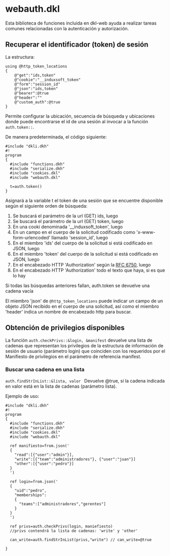 # webauth.dkl

Esta biblioteca de funciones incluida en dkl-web ayuda a realizar tareas comunes relacionadas con la autenticación y autorización.

## Recuperar el identificador (token) de sesión

La estructura:
``` dkl
using @http_token_locations
{
    @"get":"ids,token"
    @"cookie":"__induxsoft_token"
    @"form":"session_id"
    @"json":"ids,token"
    @"bearer":@true
    @"header":""
    @"custom_auth":@true
}
```

Permite configurar la ubicación, secuencia de búsqueda y ubicaciones donde puede encontrarse el id de una sesión al invocar a la función ```auth.token::```.

De manera predeterminada, el código siguiente:

``` dkl
#include "dkli.dkh"
#!
program
{
  #include "functions.dkh"
  #include "serialize.dkh"
  #include "cookies.dkl"
  #include "webauth.dkl"
  
  t=auth.token()
}
```

Asignará a la variable t el token de una sesión que se encuentre disponible según el siguiente orden de búsqueda:

1. Se buscará el parámetro de la url (GET) ids, luego
2. Se buscará el parámetro de la url (GET) token, luego
3. En una cooki denominada '__induxsoft_token', luego
4. En un campo en el cuerpo de la solicitud codificado como 'x-www-form-urlencoded' llamado 'session_id', luego
5. En el miembro 'ids' del cuerpo de la solicitud si está codificado en JSON, luego
6. En el miembro 'token' del cuerpo de la solicitud si está codificado en JSON, luego
7. En el encabezado HTTP 'Authorization' según la [RFC 6750](https://datatracker.ietf.org/doc/html/rfc6750), luego
8. En el encabezado HTTP 'Authorization' todo el texto que haya, si es que lo hay

Si todas las búsquedas anteriores fallan, auth.token se devuelve una cadena vacía

El miembro 'json' de ```@http_token_locations``` puede indicar un campo de un objeto JSON recibido en el cuerpo de una solicitud, así como el miembro 'header' indica un nombre de encabezado http para buscar.

## Obtención de privilegios disponibles

La función ```auth.checkPrivs::&login, &manifest``` devuelve una lista de cadenas que representan los privilegios de la estructura de 
información de sesión de usuario (parámetro login) que coinciden con los requeridos por el Manifiesto de privilegios en el parámetro de referencia manifest.

### Buscar una cadena en una lista
```auth.findStrInList::&lista, valor ``` Devuelve @true, si la cadena indicada en valor está en la lista de cadenas (parámetro lista).

Ejemplo de uso:

``` dkl
#include "dkli.dkh"
#!
program
{
  #include "functions.dkh"
  #include "serialize.dkh"
  #include "cookies.dkl"
  #include "webauth.dkl"
  
  ref manifiesto=from.json('
  {
    "read":[{"user":"admin"}],
    "write":[{"team":"administradores"}, {"user":"juan"}]
    "other":[{"user":"pedro"}]
  }
  ')
  
  ref login=from.json('
  {
    "uid":"pedro",
    "memberships":
    {
      "teams":["administradores","gerentes"]
    }
  }
  ')
  
  ref privs=auth.checkPrivs(login, maniefiesto)
  //privs contendrá la lista de cadenas: 'write' y 'other'
  
  can_write=auth.findStrInList(privs,"write") // can_write=@true
  
}
```
